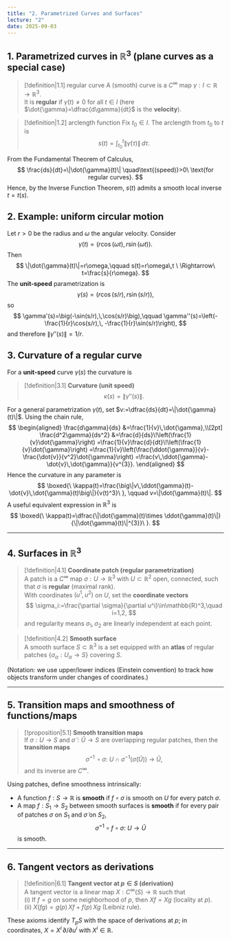 ```yaml
---
title: "2. Parametrized Curves and Surfaces"
lecture: "2"
date: 2025-09-03
---
```


## 1. Parametrized curves in $\mathbb{R}^3$ (plane curves as a special case)

> [!definition|1.1] regular curve
> A (smooth) curve is a $C^\infty$ map $\gamma:I\subset\mathbb{R}\to\mathbb{R}^3$.  
> It is **regular** if $\dot{\gamma}(t)\neq 0$ for all $t\in I$ (here $\dot{\gamma}=\dfrac{d\gamma}{dt}$ is the **velocity**).

> [!definition|1.2] arclength function
> Fix $t_0\in I$. The arclength from $t_0$ to $t$ is
> $$
> s(t)=\int_{t_0}^{t}\|\dot{\gamma}(\tau)\|\,d\tau.
> $$

From the Fundamental Theorem of Calculus,
$$
\frac{ds}{dt}=\|\dot{\gamma}(t)\| \quad\text{(speed)}>0\ \text{for regular curves}.
$$
Hence, by the Inverse Function Theorem, $s(t)$ admits a smooth local inverse $t=t(s)$.

## 2. Example: uniform circular motion
Let $r>0$ be the radius and $\omega$ the angular velocity. Consider
$$
\gamma(t)=\big(r\cos(\omega t),\, r\sin(\omega t)\big).
$$
Then
$$
\|\dot{\gamma}(t)\|=r\omega,\qquad
s(t)=r\omega\,t \ \Rightarrow\ t=\frac{s}{r\omega}.
$$
The **unit-speed** parametrization is
$$
\gamma(s)=\big(r\cos(s/r),\, r\sin(s/r)\big),
$$
so
$$
\gamma'(s)=\big(-\sin(s/r),\,\cos(s/r)\big),\qquad
\gamma''(s)=\left(-\frac{1}{r}\cos(s/r),\, -\frac{1}{r}\sin(s/r)\right),
$$
and therefore $\|\gamma''(s)\|=1/r$.

## 3. Curvature of a regular curve
For a **unit-speed** curve $\gamma(s)$ the curvature is
> [!definition|3.1]
> **Curvature (unit speed)**  
> $$
> \kappa(s)=\big\|\gamma''(s)\big\|.
> $$

For a general parametrization $\gamma(t)$, set $v:=\dfrac{ds}{dt}=\|\dot{\gamma}(t)\|$. Using the chain rule,
$$
\begin{aligned}
\frac{d\gamma}{ds}
&=\frac{1}{v}\,\dot{\gamma},\\[2pt]
\frac{d^2\gamma}{ds^2}
&=\frac{d}{ds}\!\left(\frac{1}{v}\dot{\gamma}\right)
=\frac{1}{v}\frac{d}{dt}\!\left(\frac{1}{v}\dot{\gamma}\right)
=\frac{1}{v}\left(\frac{\ddot{\gamma}}{v}-\frac{\dot{v}}{v^2}\dot{\gamma}\right)
=\frac{v\,\ddot{\gamma}-\dot{v}\,\dot{\gamma}}{v^{3}}.
\end{aligned}
$$
Hence the curvature in any parameter is
$$
\boxed{\ \kappa(t)=\frac{\big\|v\,\ddot{\gamma}(t)-\dot{v}\,\dot{\gamma}(t)\big\|}{v(t)^3}\ },
\qquad v=\|\dot{\gamma}(t)\|.
$$
A useful equivalent expression in $\mathbb{R}^3$ is
$$
\boxed{\ \kappa(t)=\dfrac{\|\dot{\gamma}(t)\times \ddot{\gamma}(t)\|}{\|\dot{\gamma}(t)\|^{3}}\ }.
$$

***

## 4. Surfaces in $\mathbb{R}^3$

> [!definition|4.1]
> **Coordinate patch (regular parametrization)**  
> A patch is a $C^\infty$ map $\sigma:U\to\mathbb{R}^3$ with $U\subset\mathbb{R}^2$ open, connected, such that $\sigma$ is **regular** (maximal rank).  
> With coordinates $(u^1,u^2)$ on $U$, set the **coordinate vectors**
> $$
> \sigma_i:=\frac{\partial \sigma}{\partial u^i}\in\mathbb{R}^3,\quad i=1,2,
> $$
> and regularity means $\sigma_1,\sigma_2$ are linearly independent at each point.

> [!definition|4.2]
> **Smooth surface**  
> A smooth surface $S\subset\mathbb{R}^3$ is a set equipped with an **atlas** of regular patches $\{\sigma_\alpha:U_\alpha\to S\}$ covering $S$.

(Notation: we use upper/lower indices (Einstein convention) to track how objects transform under changes of coordinates.)

***

## 5. Transition maps and smoothness of functions/maps

> [!proposition|5.1]
> **Smooth transition maps**  
> If $\sigma:U\to S$ and $\tilde{\sigma}:\tilde{U}\to S$ are overlapping regular patches, then the **transition maps**
> $$
> \tilde{\sigma}^{-1}\!\circ \sigma:\ U\cap \sigma^{-1}(\tilde{\sigma}(\tilde{U}))\ \longrightarrow\ \tilde{U},
> $$
> and its inverse are $C^\infty$.

Using patches, define smoothness intrinsically:
- A function $f:S\to\mathbb{R}$ is **smooth** if $f\circ\sigma$ is smooth on $U$ for every patch $\sigma$.
- A map $f:S_1\to S_2$ between smooth surfaces is **smooth** if for every pair of patches $\sigma$ on $S_1$ and $\tilde{\sigma}$ on $S_2$,
$$
\tilde{\sigma}^{-1}\circ f\circ \sigma:\ U\to \tilde{U}
$$
is smooth.

***

## 6. Tangent vectors as derivations

> [!definition|6.1]
> **Tangent vector at $p\in S$ (derivation)**  
> A tangent vector is a linear map $X:C^\infty(S)\to\mathbb{R}$ such that  
> (i) If $f=g$ on some neighborhood of $p$, then $Xf=Xg$ (locality at $p$).  
> (ii) $X(fg)=g(p)\,Xf+f(p)\,Xg$ (Leibniz rule).

These axioms identify $T_pS$ with the space of derivations at $p$; in coordinates, $X=X^i\,\partial/\partial u^i$ with $X^i\in\mathbb{R}$.